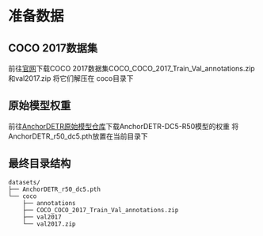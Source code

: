 # 准备数据

## COCO 2017数据集

前往[官网](https://cocodataset.org/#home)下载COCO 2017数据集COCO_COCO_2017_Train_Val_annotations.zip和val2017.zip
将它们解压在 coco目录下


## 原始模型权重
前往[AnchorDETR原始模型仓库](https://github.com/megvii-research/AnchorDETR)下载AnchorDETR-DC5-R50模型的权重
将AnchorDETR_r50_dc5.pth放置在当前目录下

## 最终目录结构
```
datasets/
├── AnchorDETR_r50_dc5.pth
└── coco
    ├── annotations
    ├── COCO_COCO_2017_Train_Val_annotations.zip
    ├── val2017
    └── val2017.zip
```